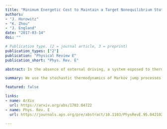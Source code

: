 ```yaml
---
title: "Minimum Energetic Cost to Maintain a Target Nonequilibrium State"
authors:
- "J. Horowitz"
- "K. Zhou"
- "J. England"
date: "2017-03-14"
doi: ""

# Publication type. (2 = journal article, 3 = preprint)
publication_types: ["2"]
publication: "Physical Review E"
publication_short: "Phys. Rev. E"

abstract: In the absence of external driving, a system exposed to thermal fluctuations will relax to equilibrium. However, the constant input of work makes it possible to counteract this relaxation, and maintain the system in a nonequilibrium steady state. In this Article, we use the stochastic thermodynamics of Markov jump processes to compute the minimum rate at which energy must be supplied and dissipated to maintain an arbitrary nonequilibrium distribution in a given energy landscape. This lower bound depends on two factors&#58; the undriven probability current in the equilibrium state, and the distance from thermal equilibrium of the target distribution. By showing the consequences of this result in a few simple examples, we suggest general implications for the required energetic costs of macromolecular repair and cytosolic protein localization.

summary: We use the stochastic thermodynamics of Markov jump processes to compute the minimum rate at which energy must be supplied and dissipated to maintain an arbitrary nonequilibrium distribution in a given energy landscape.

featured: false

links:
- name: ArXiv
  url: https://arxiv.org/abs/1703.04722
- name: Phys. Rev. E
  url: https://journals.aps.org/pre/abstract/10.1103/PhysRevE.95.042102

---
```

